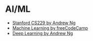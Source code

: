 # AI/ML

- [Stanford CS229 by Andrew Ng](https://www.youtube.com/playlist?list=PLoROMvodv4rMiGQp3WXShtMGgzqpfVfbU)
- [Machine Learning by freeCodeCamp](https://www.freecodecamp.org/learn/machine-learning-with-python#tensorflow)
- [Deep Learning by Andrew Ng](https://www.coursera.org/specializations/deep-learning)